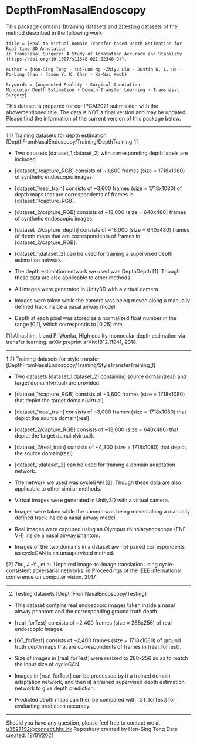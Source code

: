 # DepthFromNasalEndoscopy

This package contains 1)training datasets and 2)testing datasets of the method described in the following work:
	

	title = {Real-to-Virtual Domain Transfer-based Depth Estimation for Real-time 3D Annotation 
	in Transnasal Surgery: A Study of Annotation Accuracy and Stability (https://doi.org/10.1007/s11548-021-02346-9)},

	author = {Hon-Sing Tong · Yui-Lun Ng ·Zhiyu Liu · Justin D. L. Ho ·
	Po-Ling Chan · Jason Y. K. Chan · Ka-Wai Kwok}

	keywords = {Augmented Reality · Surgical Annotation · 
	Monocular Depth Estimation · Domain Transfer Learning · Transnasal Surgery}


This dataset is prepared for our IPCAI2021 submission with the abovementioned title. 
The data is NOT a final version and may be updated.
Please find the information of the current version of this package below.
________________________________________________________________________________________________________
1.1) Training datasets for depth estimation 
     [DepthFromNasalEndoscopy/Training/DepthTraining_1]

- Two datasets [dataset_1;dataset_2] with corresponding depth labels are included.
- [dataset_1/capture_RGB] consists of ~3,600 frames (size = 1718x1080) of synthetic endoscopic images.
- [dataset_1/real_train] consists of ~3,600 frames (size = 1718x1080) of depth maps that are correspondents of frames in [dataset_1/capture_RGB].
- [dataset_2/capture_RGB] consists of ~18,000 (size = 640x480) frames of synthetic endoscopic images.
- [dataset_2/capture_depth] consists of ~18,000 (size = 640x480) frames of depth maps that are correspondents of frames in [dataset_2/capture_RGB].

- [dataset_1;dataset_2] can be used for training a supervised depth estimation network.
- The depth estimation network we used was DepthDepth [1]. Though these data are also applicable to other methods. 
- All images were generated in Unity3D with a virtual camera. 
- Images were taken while the camera was being moved along a manually defined track inside a nasal airway model. 
- Depth at each pixel was stored as a normalized float number in the range [0,1], which corresponds to [0,25] mm.

[1] Alhashim, I. and P. Wonka, High quality monocular depth estimation via transfer learning. arXiv preprint arXiv:1812.11941, 2018.

________________________________________________________________________________________________________
1.2) Training datasets for style transfer 
     [DepthFromNasalEndoscopy/Training/StyleTransferTraining_1]

- Two datasets [dataset_1;dataset_2] containing source domain(real) and target domain(virtual) are provided.
- [dataset_1/capture_RGB] consists of ~3,600 frames (size = 1718x1080) that depict the target domain(virtual).
- [dataset_1/real_train] consists of ~3,000 frames (size = 1718x1080) that depict the source domain(real).
- [dataset_2/capture_RGB] consists of ~18,000 (size = 640x480) that depict the target domain(virtual).
- [dataset_2/real_train] consists of ~4,300 (size = 1718x1080) that depict the source domain(real).

- [dataset_1;dataset_2] can be used for training a domain adaptation network.
- The network we used was cycleGAN [2]. Though these data are also applicable to other similar methods. 
- Virtual images were generated in Unity3D with a virtual camera. 
- Images were taken while the camera was being moved along a manually defined track inside a nasal airway model. 
- Real images were captured using an Olympus rhinolaryngoscope (ENF-VH) inside a nasal airway phantom.
- Images of the two domains in a dataset are not paired correspondents as cycleGAN is an unsupervised method.

[2] Zhu, J.-Y., et al. Unpaired image-to-image translation using cycle-consistent adversarial networks. in Proceedings of the IEEE international conference on computer vision. 2017.
________________________________________________________________________________________________________
2) Testing datasets 
   [DepthFromNasalEndoscopy/Testing]

- This dataset contains real endoscopic images taken inside a nasal airway phantom and the corresponding ground truth depth.
- [real_forTest] consists of ~2,400 frames (size = 288x256) of real endoscopic images.
- [GT_forTest] consists of ~2,400 frames (size = 1718x1080) of ground truth depth maps that are correspondents of frames in [real_forTest].

- Size of images in [real_forTest] were resized to 288x256 so as to match the input size of cycleGAN.
- Images in [real_forTest] can be processed by i) a trained domain adaptation network, and then ii) a trained supervised depth estimation network to give depth prediction.
- Predicted depth maps can then be compared with [GT_forTest] for evaluating prediction accuracy. 
________________________________________________________________________________________________________


Should you have any question, please feel free to contact me at u3527192@connect.hku.hk
Repository created by Hon-Sing Tong
Date created: 18/01/2021

